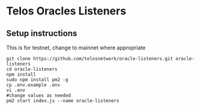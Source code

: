 # Telos Oracles Listeners

## Setup instructions

This is for testnet, change to mainnet where appropriate

```
git clone https://github.com/telosnetwork/oracle-listeners.git oracle-listeners
cd oracle-listeners
npm install
sudo npm install pm2 -g
cp .env.example .env
vi .env 
#change values as needed
pm2 start index.js --name oracle-listeners
```
